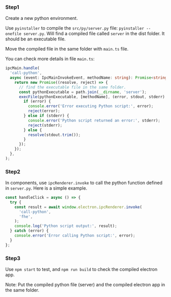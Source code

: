### Step1

Create a new python environment.

Use `pyinstaller` to compile the `src/py/server.py` file: `pyinstaller --onefile server.py`. Will find a compiled file called `server` in the dist folder. It should be an executable file.

Move the compiled file in the same folder with `main.ts` file.

You can check more details in file `main.ts`:

```typescript
ipcMain.handle(
  'call-python',
  async (event: IpcMainInvokeEvent, methodName: string): Promise<string> => {
    return new Promise((resolve, reject) => {
      // find the executable file in the same folder.
      const pythonExecutable = path.join(__dirname, 'server');
      execFile(pythonExecutable, [methodName], (error, stdout, stderr) => {
        if (error) {
          console.error('Error executing Python script:', error);
          reject(error);
        } else if (stderr) {
          console.error('Python script returned an error:', stderr);
          reject(stderr);
        } else {
          resolve(stdout.trim());
        }
      });
    });
  },
);
```

### Step2

In components, use `ipcRenderer.invoke` to call the python function defined in `server.py`. Here is a simple example.

```js
const handleClick = async () => {
  try {
    const result = await window.electron.ipcRenderer.invoke(
      'call-python',
      'fhe',
    );
    console.log('Python script output:', result);
  } catch (error) {
    console.error('Error calling Python script:', error);
  }
};
```

### Step3

Use `npm start` to test, and `npm run build` to check the compiled electron app.

Note: Put the compiled python file (server) and the compiled electron app in the same folder.

